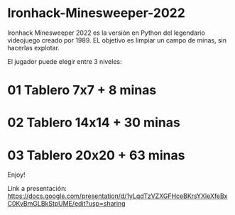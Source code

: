 # Ironhack-Minesweeper-2022

Ironhack Minesweeper 2022 es la versión en Python del legendario videojuego creado por 1989. 
EL objetivo es limpiar un campo de minas, sin hacerlas explotar. 

El jugador puede elegir entre 3 niveles:

# 01  Tablero 7x7 + 8 minas
# 02 Tablero 14x14 + 30 minas
# 03  Tablero 20x20 + 63 minas

Enjoy!

Link a presentación: https://docs.google.com/presentation/d/1yLqdTzVZXGFHceBKrsYXleXfeBxC0KvBmGLBkStpUME/edit?usp=sharing
